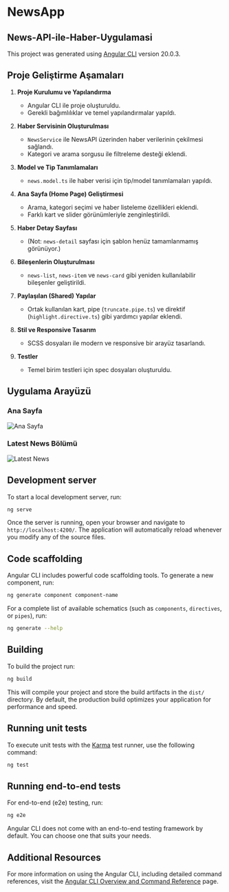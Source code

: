 # NewsApp

## News-API-ile-Haber-Uygulamasi

This project was generated using [Angular CLI](https://github.com/angular/angular-cli) version 20.0.3.

## Proje Geliştirme Aşamaları

1. **Proje Kurulumu ve Yapılandırma**
   - Angular CLI ile proje oluşturuldu.
   - Gerekli bağımlılıklar ve temel yapılandırmalar yapıldı.

2. **Haber Servisinin Oluşturulması**
   - `NewsService` ile NewsAPI üzerinden haber verilerinin çekilmesi sağlandı.
   - Kategori ve arama sorgusu ile filtreleme desteği eklendi.

3. **Model ve Tip Tanımlamaları**
   - `news.model.ts` ile haber verisi için tip/model tanımlamaları yapıldı.

4. **Ana Sayfa (Home Page) Geliştirmesi**
   - Arama, kategori seçimi ve haber listeleme özellikleri eklendi.
   - Farklı kart ve slider görünümleriyle zenginleştirildi.

5. **Haber Detay Sayfası**
   - (Not: `news-detail` sayfası için şablon henüz tamamlanmamış görünüyor.)

6. **Bileşenlerin Oluşturulması**
   - `news-list`, `news-item` ve `news-card` gibi yeniden kullanılabilir bileşenler geliştirildi.

7. **Paylaşılan (Shared) Yapılar**
   - Ortak kullanılan kart, pipe (`truncate.pipe.ts`) ve direktif (`highlight.directive.ts`) gibi yardımcı yapılar eklendi.

8. **Stil ve Responsive Tasarım**
   - SCSS dosyaları ile modern ve responsive bir arayüz tasarlandı.

9. **Testler**
   - Temel birim testleri için spec dosyaları oluşturuldu.

## Uygulama Arayüzü

### Ana Sayfa
![Ana Sayfa](screenshots/home.png)

### Latest News Bölümü
![Latest News](screenshots/latest-news.png)

## Development server

To start a local development server, run:

```bash
ng serve
```

Once the server is running, open your browser and navigate to `http://localhost:4200/`. The application will automatically reload whenever you modify any of the source files.

## Code scaffolding

Angular CLI includes powerful code scaffolding tools. To generate a new component, run:

```bash
ng generate component component-name
```

For a complete list of available schematics (such as `components`, `directives`, or `pipes`), run:

```bash
ng generate --help
```

## Building

To build the project run:

```bash
ng build
```

This will compile your project and store the build artifacts in the `dist/` directory. By default, the production build optimizes your application for performance and speed.

## Running unit tests

To execute unit tests with the [Karma](https://karma-runner.github.io) test runner, use the following command:

```bash
ng test
```

## Running end-to-end tests

For end-to-end (e2e) testing, run:

```bash
ng e2e
```

Angular CLI does not come with an end-to-end testing framework by default. You can choose one that suits your needs.

## Additional Resources

For more information on using the Angular CLI, including detailed command references, visit the [Angular CLI Overview and Command Reference](https://angular.dev/tools/cli) page.
